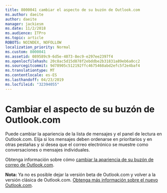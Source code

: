 ```yaml
---
title: 8000041 cambiar el aspecto de su buzón de Outlook.com
ms.author: daeite
author: daeite
manager: jackiesm
ms.date: 11/2/2018
ms.audience: ITPro
ms.topic: article
ROBOTS: NOINDEX, NOFOLLOW
localization_priority: Normal
ms.custom: 8000041
ms.assetid: 089589c9-6d5e-4073-8ec9-e297ee2397f4
ms.openlocfilehash: 20c8ac5d15d878f2ebddbe2b31831a89eb6a0cc2
ms.sourcegitcommit: 9d78905c512192ffc4675468abd2efc5f2e4baf4
ms.translationtype: MT
ms.contentlocale: es-ES
ms.lasthandoff: 04/23/2019
ms.locfileid: "32394055"
---
```

# <a name="change-the-look-of-your-outlookcom-mailbox"></a>Cambiar el aspecto de su buzón de Outlook.com

Puede cambiar la apariencia de la lista de mensajes y el panel de lectura en Outlook.com. Elija si los mensajes deben ordenarse en prioritarios y en otras pestañas y si desea que el correo electrónico se muestre como conversaciones o mensajes individuales.
  
Obtenga información sobre cómo [cambiar la apariencia de su buzón de correo de Outlook.com](https://go.microsoft.com/fwlink/p/?linkid=2001401&amp;clcid=0x409).
  
 **Nota:** Ya no es posible dejar la versión beta de Outlook.com y volver a la versión clásica de Outlook.com. [Obtenga más información sobre el nuevo Outlook.com](https://go.microsoft.com/fwlink/p/?linkid=874356).
  

